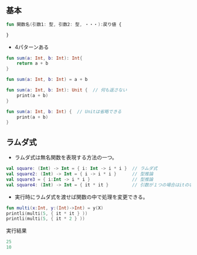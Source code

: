 ## 基本
``` kotlin
fun 関数名(引数1: 型, 引数2: 型, ・・・):戻り値 {

}
```
- 4パターンある
``` kotlin
fun sum(a: Int, b: Int): Int{
    return a + b
}

fun sum(a: Int, b: Int) = a + b

fun sum(a: Int, b: Int): Unit {  // 何も返さない
    print(a + b)
}

fun sum(a: Int, b: Int) {  // Unitは省略できる
    print(a + b)
}
```

## ラムダ式
- ラムダ式は無名関数を表現する方法の一つ。
``` kotlin
val square: (Int) -> Int = { i: Int -> i * i }  // ラムダ式
val square2: (Int) -> Int = { i -> i * i }      // 型推論
val square3 = { i:Int -> i * i }                // 型推論
val square4: (Int) -> Int = { it * it }         // 引数が１つの場合はitの名で変数が使える
 ```

- 実行時にラムダ式を渡せば関数の中で処理を変更できる。
``` kotlin
fun multi(x:Int, y:(Int)->Int) = y(X)
printli(multi(5, { it * it } ))
printli(multi(5, { it * 2 } ))
```
実行結果
``` kotlin
25
10
```
